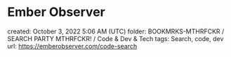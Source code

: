 # Ember Observer

created: October 3, 2022 5:06 AM (UTC)
folder: BOOKMRKS-MTHRFCKR / SEARCH PARTY MTHRFCKR! / Code & Dev & Tech
tags: Search, code, dev
url: https://emberobserver.com/code-search